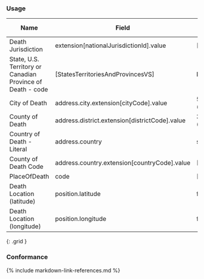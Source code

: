 ### Usage


| **Name** |  **Field**   |  **Encoding**  |  **IJE Field Name(s)**  |
| ---------------| ------------------------ | ------------- | ------------------- |
| Death Jurisdiction   | extension[nationalJurisdictionId].value        | [JurisdictionVS] | jurisdictionID |
| State, U.S. Territory or Canadian Province of Death - code | [StatesTerritoriesAndProvincesVS] | DSTATE |
| City of Death  | address.city.extension[cityCode].value  | 5 Digit Place code (reference) | CITYCODE_D  |
| County of Death  | address.district.extension[districtCode].value  | 3 Digit County code (reference) | COD  |
| Country of Death - Literal  | address.country  | string | DTHCOUNTRY ??  |
| County of Death Code | address.country.extension[countryCode].value  | [DeathCountryCodeVS] | DTHCOUNTRYCD ?? |
| PlaceOfDeath  | code  | [PlaceOfDeathVS] | DPLACE  |
| Death Location (latitude) | position.latitude | float | LAT_D |
| Death Location (longitude) | position.longitude | float | LONG_D |
{: .grid }


### Conformance

{% include markdown-link-references.md %}
